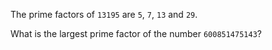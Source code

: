 The prime factors of `13195` are `5`, `7`, `13` and `29`.  

What is the largest prime factor of the number `600851475143`?